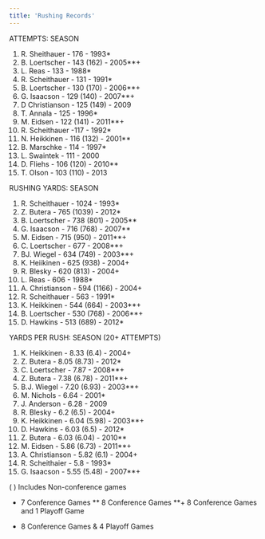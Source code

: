 ```yaml
---
title: 'Rushing Records'
---
```



ATTEMPTS: SEASON
1. R. Sheithauer - 176 - 1993*
2. B. Loertscher - 143 (162) - 2005**+
3. L. Reas - 133 - 1988*
4. R. Scheithauer - 131 - 1991*
5. B. Loertscher - 130 (170) - 2006**+
6. G. Isaacson - 129 (140) - 2007**+
7. D Christianson - 125 (149) - 2009
8. T. Annala - 125 - 1996*
9. M. Eidsen - 122 (141) - 2011**+
10. R. Scheithauer -117 - 1992*
11. N. Heikkinen - 116 (132) - 2001**
12. B. Marschke - 114 - 1997*
13. L. Swaintek - 111 - 2000
14. D. Fliehs - 106 (120) - 2010**
15. T. Olson - 103 (110) - 2013


RUSHING YARDS: SEASON
1. R. Scheithauer - 1024 - 1993*
2. Z. Butera - 765 (1039) - 2012*
3. B. Loertscher - 738 (801) - 2005**
4. G. Isaacson - 716 (768) - 2007**
5. M. Eidsen - 715 (950) - 2011**+
6. C. Loertscher - 677 - 2008**+
7. BJ. Wiegel - 634 (749) - 2003**+
8. K. Heiikinen - 625 (938) - 2004+
9. R. Blesky - 620 (813) - 2004+
10. L. Reas - 606 - 1988*
11. A. Christianson - 594 (1166) - 2004+
12. R. Scheithauer - 563 - 1991*
13. K. Heikkinen - 544 (664) - 2003**+
14. B. Loertscher - 530 (768) - 2006**+
15. D. Hawkins - 513 (689) - 2012*


YARDS PER RUSH: SEASON (20+ ATTEMPTS)
1. K. Heikkinen - 8.33 (6.4) - 2004+
2. Z. Butera - 8.05 (8.73) - 2012*
3. C. Loertscher - 7.87 - 2008**+
4. Z. Butera - 7.38 (6.78) - 2011**+
5. B.J. Wiegel - 7.20 (6.93) - 2003**+
6. M. Nichols - 6.64 - 2001*
7. J. Anderson - 6.28 - 2009
8. R. Blesky - 6.2 (6.5) - 2004+
9. K. Heikkinen - 6.04 (5.98) - 2003**+
10. D. Hawkins - 6.03 (6.5) - 2012*
11. Z. Butera - 6.03 (6.04) - 2010**
12. M. Eidsen - 5.86 (6.73) - 2011**+
13. A. Christianson - 5.82 (6.1) - 2004+
14. R. Scheithaier - 5.8 - 1993*
15. G. Isaacson - 5.55 (5.48) - 2007**+


( ) Includes Non-conference games
* 7 Conference Games
** 8 Conference Games
**+ 8 Conference Games and 1 Playoff Game
+ 8 Conference Games & 4 Playoff Games
